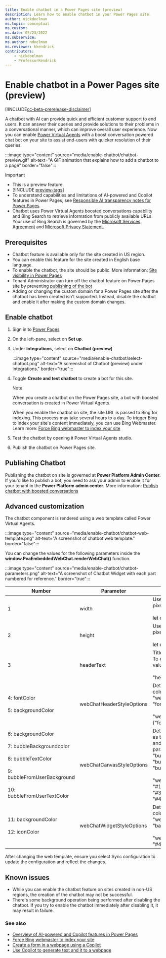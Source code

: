 ```yaml
---
title: Enable chatbot in a Power Pages site (preview)
description: Learn how to enable chatbot in your Power Pages site.
author: nickdoelman
ms.topic: conceptual
ms.custom: 
ms.date: 05/23/2022
ms.subservice:
ms.author: ndoelman
ms.reviewer: kkendrick
contributors:
    - nickdoelman
    - ProfessorKendrick
---
```


# Enable chatbot in a Power Pages site (preview)

[!INCLUDE[cc-beta-prerelease-disclaimer](../includes/cc-beta-prerelease-disclaimer.md)]

A chatbot with AI can provide quick and efficient customer support to end users. It can answer their queries and provide solutions to their problems in a conversational manner, which can improve overall user experience. Now you can enable [Power Virtual Agents](/power-virtual-agents/nlu-boost-conversations) with a boost conversation powered chat bot on your site to assist end-users with quicker resolution of their queries.

:::image type="content" source="media/enable-chatbot/chatbot-preview.gif" alt-text="A GIF animation that explains how to add a chatbot to a page" border="false":::

> [!IMPORTANT]
> - This is a preview feature.
> - [!INCLUDE [preview-tags](../includes/cc-preview-features-definition.md)]
> - To understand capabilities and limitations of AI-powered and Copilot features in Power Pages, see [Responsible AI transparency notes for Power Pages](../transparency-note.md).
> - Chatbot uses Power Virtual Agents boosted conversations capability and Bing Search to retrieve information from publicly available URLs. Your use of Bing Search is governed by the [Microsoft Services Agreement](https://go.microsoft.com/fwlink/?linkid=2178408) and [Microsoft Privacy Statement](https://go.microsoft.com/fwlink/?LinkId=521839).

## Prerequisites

- Chatbot feature is available only for the site created in US region.
- You can enable this feature for the site created in English base language.
- To enable the chatbot, the site should be public. More information: [Site visibility in Power Pages](../security/site-visibility.md)
- Tenant Administrator can turn off the chatbot feature on Power Pages site by preventing [publishing of the bot](/power-virtual-agents/nlu-boost-conversations#publishing)
- Adding or changing the custom domain for a Power Pages site after the chatbot has been created isn't supported. Instead, disable the chatbot and enable it after making the custom domain changes.

## Enable chatbot

1. Sign in to [Power Pages](https://make.powerpages.microsoft.com/)

1. On the left-pane, select on **Set up**.

1. Under **Integrations,** select on **Chatbot (preview)**

    :::image type="content" source="media/enable-chatbot/select-chatbot.png" alt-text="A screenshot of Chatbot (preview) under Integrations." border="true":::

1. Toggle **Create and test chatbot** to create a bot for this site.

    > [!NOTE]
    > When you create a chatbot on the Power Pages site, a bot with boosted conversation is created in Power Virtual Agents.

    When you enable the chatbot on site, the site URL is passed to Bing for indexing. This process may take several hours to a day. To trigger Bing to index your site's content immediately, you can use Bing Webmaster. Learn more: [Force Bing webmaster to index your site](force-bing-index.md)

1. Test the chatbot by opening it Power Virtual Agents studio.

1. Publish the chatbot on Power Pages site.

## Publishing Chatbot

Publishing the chatbot on site is governed at **Power Platform Admin Center**. If you'd like to publish a bot, you need to ask your admin to enable it for your tenant in the **Power Platform admin center**. More information: [Publish chatbot with boosted conversations](/power-virtual-agents/nlu-boost-conversations#publishing)

## Advanced customization

The chatbot component is rendered using a web template called Power Virtual Agents.

:::image type="content" source="media/enable-chatbot/chatbot-web-template.png" alt-text="A screenshot of chatbot web template." border="false":::

You can change the values for the following parameters inside the **window.PvaEmbeddedWebChat.renderWebChat()** function.

:::image type="content" source="media/enable-chatbot/chatbot-parameters.png" alt-text="A screenshot of Chatbot Widget with each part numbered for reference." border="true":::

| Number | Parameter | Value |
|-------------------------|-------------------------|-------------------------|
| 1 | width | Uses variable "chatWidth". To change, update the width in pixels:<br /></br>let chatWidth = "320 px"; |
| 2 | height | Uses variable "chatHeight". To change, update the height in pixels:<br /></br>let chatHeight = "480 px"; |
| 3 | headerText | Title of the bot. By default, this parameter uses the bot's name. To change, add "headerText" parameter with the bot header value:<br /></br>"headerText": 'Contoso chatbot'; |
| 4: fontColor<br /></br>5: backgroundColor | webChatHeaderStyleOptions | Determines header style for the chatbot component, such as color of font and background. To change, update "webChatHeaderStyleOptions" parameter with the values for "fontColor" and "backgroundColor" properties:<br /></br>"webChatHeaderStyleOptions": {"fontColor":'black',"backgroundColor":'white'} |
| 6: backgroundColor<br /></br>7: bubbleBackgroundcolor<br /></br>8: bubbleTextColor<br /></br>9: bubbleFromUserBackground<br /></br>10: bubbleFromUserTextColor | webChatCanvasStyleOptions | Determines the chat canvas style for chatbot component, such as the background and bubble backgrounds from the chatbot and the user. To change, update "webChatCanvasStyleOptions" parameters with the values for "backgroundColor", "bubbleBackgroundcolor", "bubbleTextColor", "bubbleFromUserBackground", and "bubbleFromUserTextColor" properties:<br /></br>"webChatCanvasStyleOptions": {"backgroundColor": "#123FFF","bubbleBackground":"#2340F0","bubbleTextColor": "#323130","bubbleFromUserBackground": "#412644","bubbleFromUserTextColor": "#F345FF"} |
| 11: backgroundColor<br /></br>12: iconColor | webChatWidgetStyleOptions | Determines the style for the ChatWidget component, such as color of the icon and background. To change, update "webChatWidgetStyleOptions" parameter with the values for "backgroundColor" and "iconColor" properties:<br /></br>"webChatWidgetStyleOptions": {"backgroundColor": "#486744","iconColor": "#DF234F"} |

After changing the web template, ensure you select Sync configuration to update the configuration and reflect the changes.

## Known issues

- While you can enable the chatbot feature on sites created in non-US regions, the creation of the chatbot may not be successful.
- There's some background operation being performed after disabling the chatbot. If you try to enable the chatbot immediately after disabling it, it may result in failure.

### See also

- [Overview of AI-powered and Copilot features in Power Pages](../configure/ai-copilot-overview.md)
- [Force Bing webmaster to index your site](force-bing-index.md)
- [Create a form in a webpage using a Copilot](add-form-copilot.md)
- [Use Copilot to generate text and it to a webpage](add-text-copilot.md)